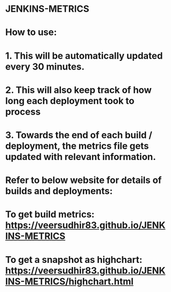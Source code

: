 # JENKINS-METRICS

# How to use:
# 1. This will be automatically updated every 30 minutes.
# 2. This will also keep track of how long each deployment took to process
# 3. Towards the end of each build / deployment, the metrics file gets updated with relevant information.

# Refer to below website for details of builds and deployments:
# To get build metrics: https://veersudhir83.github.io/JENKINS-METRICS
# To get a snapshot as highchart: https://veersudhir83.github.io/JENKINS-METRICS/highchart.html
